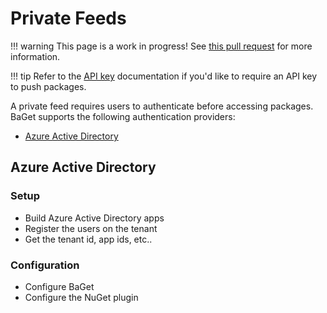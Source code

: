 # Private Feeds

!!! warning
    This page is a work in progress! See [this pull request](https://github.com/loic-sharma/BaGet/pull/69) for more information.

!!! tip
    Refer to the [API key](configuration/#requiring-an-api-key) documentation if you'd like to require an API key to push packages.

A private feed requires users to authenticate before accessing packages. BaGet supports the following authentication providers:

* [Azure Active Directory](#azure-active-directory)

## Azure Active Directory

### Setup

* Build Azure Active Directory apps
* Register the users on the tenant
* Get the tenant id, app ids, etc..

### Configuration

* Configure BaGet
* Configure the NuGet plugin